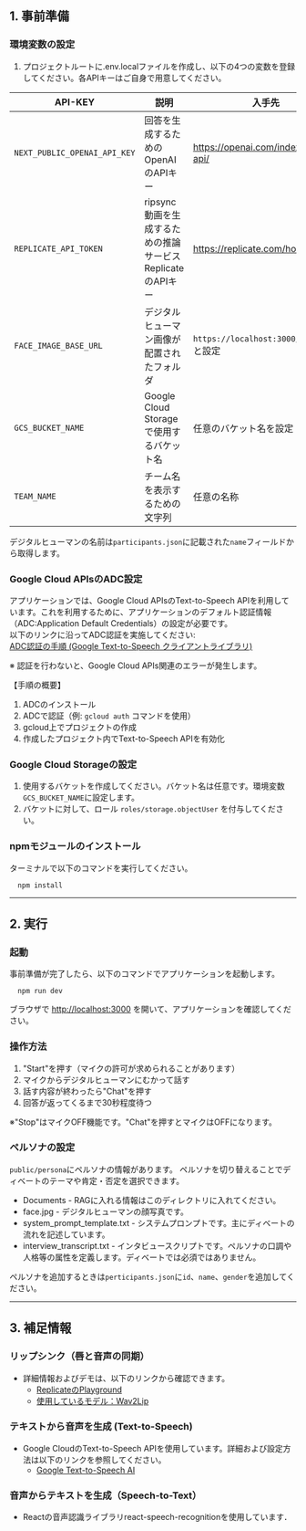 ## 1. 事前準備

### 環境変数の設定

1. プロジェクトルートに.env.localファイルを作成し、以下の4つの変数を登録してください。各APIキーはご自身で用意してください。

| API-KEY | 説明 | 入手先 |
| --- | --- | --- |
|`NEXT_PUBLIC_OPENAI_API_KEY` | 回答を生成するためのOpenAIのAPIキー | https://openai.com/index/openai-api/ |
| `REPLICATE_API_TOKEN` | ripsync動画を生成するための推論サービスReplicateのAPIキー | https://replicate.com/home |
| `FACE_IMAGE_BASE_URL` | デジタルヒューマン画像が配置されたフォルダ | `https://localhost:3000/persona`と設定 |
| `GCS_BUCKET_NAME` | Google Cloud Storageで使用するバケット名 | 任意のバケット名を設定 |
| `TEAM_NAME` | チーム名を表示するための文字列 | 任意の名称 |

デジタルヒューマンの名前は`participants.json`に記載された`name`フィールドから取得します。

### Google Cloud APIsのADC設定

アプリケーションでは、Google Cloud APIsのText-to-Speech APIを利用しています。これを利用するために、アプリケーションのデフォルト認証情報（ADC:Application Default Credentials）の設定が必要です。  
以下のリンクに沿ってADC認証を実施してください:  
[ADC認証の手順 (Google Text-to-Speech クライアントライブラリ)](https://cloud.google.com/text-to-speech/docs/libraries?hl=ja#client-libraries-install-nodejs)

※ 認証を行わないと、Google Cloud APIs関連のエラーが発生します。

【手順の概要】

1. ADCのインストール  
2. ADCで認証（例: `gcloud auth` コマンドを使用）  
3. gcloud上でプロジェクトの作成  
4. 作成したプロジェクト内でText-to-Speech APIを有効化

### Google Cloud Storageの設定

1. 使用するバケットを作成してください。バケット名は任意です。環境変数`GCS_BUCKET_NAME`に設定します。
2. バケットに対して、ロール `roles/storage.objectUser` を付与してください。

### npmモジュールのインストール

ターミナルで以下のコマンドを実行してください。
```
  npm install
```

---

## 2. 実行
### 起動
事前準備が完了したら、以下のコマンドでアプリケーションを起動します。
```
  npm run dev
```
ブラウザで [http://localhost:3000](http://localhost:3000) を開いて、アプリケーションを確認してください。

### 操作方法
1. "Start"を押す（マイクの許可が求められることがあります）
2. マイクからデジタルヒューマンにむかって話す
3.  話す内容が終わったら"Chat"を押す
4. 回答が返ってくるまで30秒程度待つ

※"Stop"はマイクOFF機能です。"Chat"を押すとマイクはOFFになります。

### ペルソナの設定
`public/persona`にペルソナの情報があります。
ペルソナを切り替えることでディベートのテーマや肯定・否定を選択できます。
- Documents - RAGに入れる情報はこのディレクトリに入れてください。
- face.jpg - デジタルヒューマンの顔写真です。
- system_prompt_template.txt - システムプロンプトです。主にディベートの流れを記述しています。
- interview_transcript.txt - インタビュースクリプトです。ペルソナの口調や人格等の属性を定義します。ディベートでは必須ではありません。

ペルソナを追加するときは`perticipants.json`に`id`、`name`、`gender`を追加してください。

---

## 3. 補足情報

### リップシンク（唇と音声の同期）

- 詳細情報およびデモは、以下のリンクから確認できます。
  - [ReplicateのPlayground](https://replicate.com/devxpy/cog-wav2lip)
  - [使用しているモデル：Wav2Lip](https://github.com/Rudrabha/Wav2Lip?tab=readme-ov-file)

### テキストから音声を生成 (Text-to-Speech)

- Google CloudのText-to-Speech APIを使用しています。詳細および設定方法は以下のリンクを参照してください。
  - [Google Text-to-Speech AI](https://cloud.google.com/text-to-speech?hl=ja)

### 音声からテキストを生成（Speech-to-Text）
- Reactの音声認識ライブラリreact-speech-recognitionを使用しています．